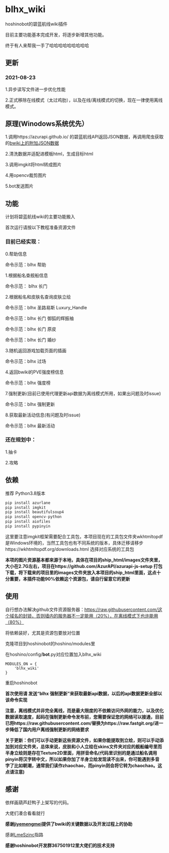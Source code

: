 # blhx_wiki

hoshinobot的碧蓝航线wiki插件

目前主要功能基本完成开发，将逐步新增其他功能。

终于有人来帮我一手了哈哈哈哈哈哈哈哈哈

## 更新
### 2021-08-23
1.异步读写文件进一步优化性能

2.正式移除在线模式（太过鸡肋），以及在线/离线模式的切换，现在一律使用离线模式。

## 原理(Winodows系统优先）

1.调用https://azurapi.github.io/ 的碧蓝航线API返回JSON数据，再调用爬虫获取的[bwiki上的附加JSON数据](https://github.com/jiyemengmei/blhxwiki)

2.清洗数据并适配进模板html，生成目标html

3.调用imgkit将html转成图片

4.用opencv裁剪图片

5.bot发送图片

## 功能

计划将碧蓝航线wiki的主要功能搬入

首次运行请按以下教程准备资源文件

### 目前已经实现：

0.帮助信息

命令示范：blhx 帮助

1.根据船名查舰船信息

命令示范： blhx 长门

2.根据船名和皮肤名查询皮肤立绘

命令示范：blhx 圣路易斯 Luxury_Handle

命令示范：blhx 长门 御狐的辉振袖

命令示范：blhx 长门 原皮

命令示范：blhx 长门 婚纱

3.随机返回游戏加载页面的插画

命令示范：blhx 过场

4.返回bwiki的PVE强度榜信息

命令示范：blhx 强度榜

7.强制更新(目前已使用代理更新api数据为离线模式所用，如果出问题及时issue)

命令示范：blhx 强制更新

8.获取最新活动信息(有问题及时issue)

命令示范：blhx 最新活动

### 还在规划中：

1.抽卡

2.攻略

## 依赖

推荐 Python3.8版本

```python
pip install azurlane
pip install imgkit
pip install beautifulsoup4
pip install opencv-python
pip install aiofiles
pip install pypinyin
```

这里要注意imgkit框架需要配合工具包，本项目现在的工具包文件夹wkhtmltopdf是Windows环境的，当然工具包也有不同系统的版本，具体迁移请移步https://wkhtmltopdf.org/downloads.html 选择对应系统的工具包

**本项的图片资源基本都来源于本地，具体在项目的ship_html/images文件夹里，大小在2.7G左右，项目在https://github.com/AzurAPI/azurapi-js-setup 打包下载，将下载来的项目里的images文件夹放入本项目的ship_html里面，这点十分重要，本插件功能90%依赖这个资源包，请自行留意它的更新** 

## 使用

自行想办法解决github文件资源服务器：https://raw.githubusercontent.com/这个域名的封锁，否则墙内的服务器不一定能用（20%），在离线模式下也许能用（80%）

将依赖装好，尤其是资源包要放对位置

克隆项目到hoshinobot的hoshino/modules里

在hoshino/config/**bot**.py对应位置加入blhx_wiki

```
MODULES_ON = {
	'blhx_wiki'
}
```

重启hoshinobot

**首次使用请 发送“blhx 强制更新”来获取最新api数据，以后的api数据更新全部以该命令实现**

**注意，离线模式并非完全离线，而是最大限度的不依赖访问外网的能力，以及优化数据读取速度，起码在强制更新命令发布前，您需要保证您的网络可以接通，目前已将https://raw.githubusercontent.com/替换为https://raw.fastgit.org/进一步降低了国内用户离线强制更新的网络要求**

**关于更新：你们可以手动更新这些资源文件，如果你能提取到立绘，则可以手动添加到对应文件夹，总体来说，皮肤和小人立绘在skins文件夹对应的舰船编号里而半身立绘则是存在Texture2D里面，用拼音命名(代码里识别的是通过船名调用pinyin将汉字转中文，所以如果你加了半身立绘发现读不出来，你可能遇到多音字了比如朝潮，通常我们读作zhaochao，而pinyin则会将它转为chaochao。这点请注意)**

## 感谢

依样画葫芦赶鸭子上架写的代码。

大佬们凑合看看就行

**感谢[jiyemengmei](https://github.com/jiyemengmei)提供了bwiki的关键数据以及开发过程上的协助**

感谢[LmeSzinc](https://github.com/LmeSzinc)指路

**感谢hoshinobot开发群367501912里大佬们的技术支持**